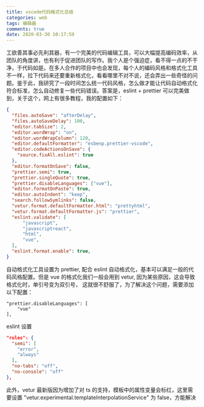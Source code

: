 ```yaml
---
title: vscode代码格式化总结
categories: web
tags: 编辑器
comments: true
date: 2020-03-30 10:17:59
---
```


工欲善其事必先利其器，有一个完美的代码编辑工具，可以大幅提高编码效率，从团队的角度讲，也有利于促进团队的写作。我个人是个强迫症，看不得一点的不干净，于代码如是。在多人合作的项目中也会发现，每个人的编码风格和格式化工具不一样，拉下代码来还要重新格式化，看看哪里不对不说，还会弄出一些奇怪的问题。鉴于此，我研究了一段时间怎么统一代码风格，怎么做才能让代码自动格式化符合标准，怎么自动修复一些代码错误。答案是，eslint + prettier 可以完美做到，关于这个，网上有很多教程，我的配置如下：

```json
{
  "files.autoSave": "afterDelay",
  "files.autoSaveDelay": 100,
  "editor.tabSize": 2,
  "editor.wordWrap": "on",
  "editor.wordWrapColumn": 120,
  "editor.defaultFormatter": "esbenp.prettier-vscode",
  "editor.codeActionsOnSave": {
    "source.fixAll.eslint": true
  },
  "editor.formatOnSave": false,
  "prettier.semi": true,
  "prettier.singleQuote": true,
  "prettier.disableLanguages": ["vue"],
  "editor.formatOnPaste": true,
  "editor.autoIndent": "keep",
  "search.followSymlinks": false,
  "vetur.format.defaultFormatter.html": "prettyhtml",
  "vetur.format.defaultFormatter.js": "prettier",
  "eslint.validate": [
      "javascript",
      "javascriptreact",
      "html",
      "vue",
  ],
  "eslint.format.enable": true,
}
```

自动格式化工具设置为 prettier, 配合 eslint 自动格式化，基本可以满足一般的代码风格配置。但是 vue 的格式化我们一般会用到 vetur, 因为某些原因，这会导致格式化时，单引号变为双引号， 这就很不舒服了，为了解决这个问题，需要添加以下配置：

```
"prettier.disableLanguages": [
    "vue"
],
```

eslint 设置

```json
"rules": {
  "semi": [
    "error",
    "always"
  ],
  "no-tabs": "off",
  "no-console": "off"
},
```

此外，vetur 最新版因为增加了对 ts 的支持，模板中的属性变量会标红，这里需要设置 "vetur.experimental.templateInterpolationService" 为 false，方能解决

